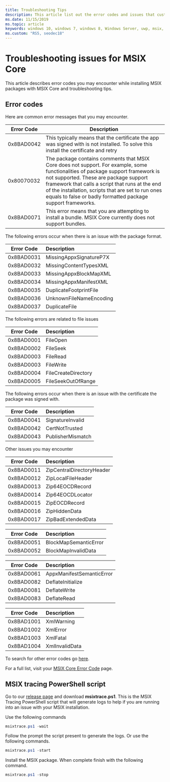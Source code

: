 ```yaml
---
title: Troubleshooting Tips 
description: This article list out the error codes and issues that customers may face when working with MSIX Core 
ms.date: 11/15/2019
ms.topic: article
keywords: windows 10, windows 7, windows 8, Windows Server, uwp, msix, msixcore, 1709, 1703, 1607, 1511, 1507
ms.custom: "RS5, seodec18"
---
```


# Troubleshooting issues for MSIX Core

This article describes error codes you may encounter while installing MSIX packages with MSIX Core and troubleshooting tips.

## Error codes

Here are common error messages that you may encounter.

| Error Code |Description |
|------------|------------|
| 0x8BAD0042 | This typically means that the certificate the app was signed with is not installed. To solve this install the certificate and retry| 
| 0x80070032 | The package contains comments that MSIX Core does not support. For example, some functionalities of package support framework is not supported. These are package support framework that calls a script that runs at the end of the installation, scripts that are set to run ones equals to false or badly formatted package support frameworks. | 
|0x8BAD0071 | This error means that you are attempting to install a bundle. MSIX Core currently does not support bundles.|

The following errors occur when there is an issue with the package format.

| Error Code |Description |
|------------|:------------|
| 0x8BAD0031 | MissingAppxSignatureP7X|
| 0x8BAD0032 | MissingContentTypesXML|
| 0x8BAD0033 | MissingAppxBlockMapXML|
| 0x8BAD0034 | MissingAppxManifestXML|
| 0x8BAD0035 | DuplicateFootprintFile |
| 0x8BAD0036 | UnknownFileNameEncoding |
| 0x8BAD0037 | DuplicateFile |

The following errors are related to file issues

 | Error Code |Description |
|------------|:------------|
| 0x8BAD0001 | FileOpen|
| 0x8BAD0002 | FileSeek|
| 0x8BAD0003 | FileRead|
| 0x8BAD0003 | FileWrite|
| 0x8BAD0004 | FileCreateDirectory  |
| 0x8BAD0005 | FileSeekOutOfRange  |

The following errors occur when there is an issue with the certificate the package was signed with. 

| Error Code |Description |
|------------|:------------|
| 0x8BAD0041 | SignatureInvalid| 
| 0x8BAD0042 | CertNotTrusted|
| 0x8BAD0043 | PublisherMismatch|

Other issues you may encounter

| Error Code |Description |
|------------|:------------|
| 0x8BAD0011 | ZipCentralDirectoryHeader|
| 0x8BAD0012 | ZipLocalFileHeader|
| 0x8BAD0013 | Zip64EOCDRecord|
| 0x8BAD0014 | Zip64EOCDLocator |
| 0x8BAD0015 | ZipEOCDRecord |
| 0x8BAD0016 | ZipHiddenData |
| 0x8BAD0017 | ZipBadExtendedData | 

| Error Code |Description |
|------------|:------------|
| 0x8BAD0051 | BlockMapSemanticError|
| 0x8BAD0052 | BlockMapInvalidData|

| Error Code |Description |
|------------|:------------|
| 0x8BAD0061 | AppxManifestSemanticError |
| 0x8BAD0082 | DeflateInitialize |
| 0x8BAD0081 | DeflateWrite |
| 0x8BAD0083 | DeflateRead  |

| Error Code |Description |
|------------|:------------|
| 0x8BAD1001 | XmlWarning  |
| 0x8BAD1002 | XmlError|
| 0x8BAD1003 | XmlFatal |
| 0x8BAD1004 | XmlInvalidData |

To search for other error codes go [here](/windows/win32/debug/system-error-codes).

For a full list, visit your [MSIX Core Error Code](https://github.com/microsoft/msix-packaging/blob/master/src/inc/public/MsixErrors.hpp) page. 

## MSIX tracing PowerShell script

Go to our [release page](https://github.com/microsoft/msix-packaging/releases/tag/MSIX-Core-1.1-release) and download **msixtrace.ps1**. This is the MSIX Tracing PowerShell script that will generate logs to help if you are running into an issue with your MSIX installation.

Use the following commands

```PowerShell
msixtrace.ps1 -wait
``` 

Follow the prompt the script present to generate the logs. Or use the following commands.

```PowerShell
msixtrace.ps1 -start
```

Install the MSIX package. When complete finish with the following command.

```PowerShell
msixtrace.ps1 -stop
```
